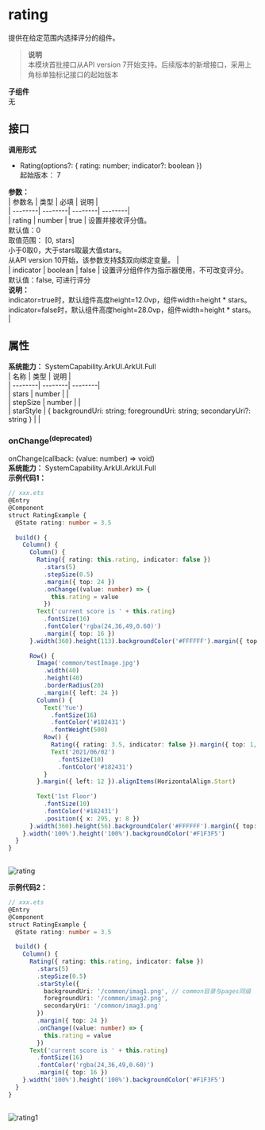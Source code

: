 # rating    
提供在给定范围内选择评分的组件。  
> **说明**   
>本模块首批接口从API version 7开始支持。后续版本的新增接口，采用上角标单独标记接口的起始版本  
  
 **子组件**   
无  
    
## 接口  
  
  
    
 **调用形式**     
    
- Rating(options?: { rating: number; indicator?: boolean })    
起始版本： 7    
    
 **参数：**     
| 参数名 | 类型 | 必填 | 说明 |  
| --------| --------| --------| --------|  
| rating | number | true | 设置并接收评分值。<br/>默认值：0<br/>取值范围： [0, stars]<br/>小于0取0，大于stars取最大值stars。<br />从API version 10开始，该参数支持[$$](../../quick-start/arkts-two-way-sync.md)双向绑定变量。 |  
| indicator | boolean | false | 设置评分组件作为指示器使用，不可改变评分。<br/>默认值：false, 可进行评分<br/>**说明：** <br/>indicator=true时，默认组件高度height=12.0vp，组件width=height * stars。 <br/>indicator=false时，默认组件高度height=28.0vp，组件width=height * stars。 |  
    
## 属性  
    
 **系统能力：** SystemCapability.ArkUI.ArkUI.Full    
| 名称 | 类型 | 说明 |  
| --------| --------| --------|  
| stars |  number |  |  
| stepSize |  number |  |  
| starStyle |  { backgroundUri: string; foregroundUri: string; secondaryUri?: string } |  |  
    
### onChange<sup>(deprecated)</sup>    
onChange(callback: (value: number) => void)    
 **系统能力：** SystemCapability.ArkUI.ArkUI.Full    
 **示例代码1：**   
```ts    
// xxx.ets  
@Entry  
@Component  
struct RatingExample {  
  @State rating: number = 3.5  
  
  build() {  
    Column() {  
      Column() {  
        Rating({ rating: this.rating, indicator: false })  
          .stars(5)  
          .stepSize(0.5)  
          .margin({ top: 24 })  
          .onChange((value: number) => {  
            this.rating = value  
          })  
        Text('current score is ' + this.rating)  
          .fontSize(16)  
          .fontColor('rgba(24,36,49,0.60)')  
          .margin({ top: 16 })  
      }.width(360).height(113).backgroundColor('#FFFFFF').margin({ top: 68 })  
  
      Row() {  
        Image('common/testImage.jpg')  
          .width(40)  
          .height(40)  
          .borderRadius(20)  
          .margin({ left: 24 })  
        Column() {  
          Text('Yue')  
            .fontSize(16)  
            .fontColor('#182431')  
            .fontWeight(500)  
          Row() {  
            Rating({ rating: 3.5, indicator: false }).margin({ top: 1, right: 8 })  
            Text('2021/06/02')  
              .fontSize(10)  
              .fontColor('#182431')  
          }  
        }.margin({ left: 12 }).alignItems(HorizontalAlign.Start)  
  
        Text('1st Floor')  
          .fontSize(10)  
          .fontColor('#182431')  
          .position({ x: 295, y: 8 })  
      }.width(360).height(56).backgroundColor('#FFFFFF').margin({ top: 64 })  
    }.width('100%').height('100%').backgroundColor('#F1F3F5')  
  }  
}  
    
```    
  
![rating](figures/rating.gif)  
    
 **示例代码2：**   
```ts    
// xxx.ets  
@Entry  
@Component  
struct RatingExample {  
  @State rating: number = 3.5  
  
  build() {  
    Column() {  
      Rating({ rating: this.rating, indicator: false })  
        .stars(5)  
        .stepSize(0.5)  
        .starStyle({  
          backgroundUri: '/common/imag1.png', // common目录与pages同级  
          foregroundUri: '/common/imag2.png',  
          secondaryUri: '/common/imag3.png'  
        })  
        .margin({ top: 24 })  
        .onChange((value: number) => {  
          this.rating = value  
        })  
      Text('current score is ' + this.rating)  
        .fontSize(16)  
        .fontColor('rgba(24,36,49,0.60)')  
        .margin({ top: 16 })  
    }.width('100%').height('100%').backgroundColor('#F1F3F5')  
  }  
}  
    
```    
  
![rating1](figures/rating1.gif)  
